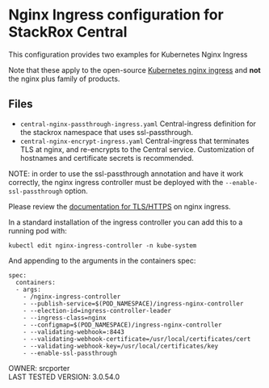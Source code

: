 # Nginx Ingress configuration for StackRox Central

This configuration provides two examples for Kubernetes Nginx Ingress

Note that these apply to the open-source [Kubernetes nginx ingress](https://kubernetes.github.io/ingress-nginx/) and **not** the nginx plus family of products.

## Files
* `central-nginx-passthrough-ingress.yaml` Central-ingress definition for the stackrox namespace that uses ssl-passthrough.
* `central-nginx-encrypt-ingress.yaml` Central-ingress that terminates TLS at nginx, and re-encrypts to the Central service. Customization of hostnames and certificate secrets is recommended.


NOTE: in order to use the ssl-passthrough annotation and have it work correctly, the nginx ingress controller must be deployed with the `--enable-ssl-passthrough` option.

Please review the [documentation for TLS/HTTPS](https://kubernetes.github.io/ingress-nginx/user-guide/tls/#ssl-passthrough) on nginx ingress.

In a standard installation of the ingress controller you can add this to a running pod with:

`kubectl edit nginx-ingress-controller -n kube-system`

And appending to the arguments in the containers spec:

    spec:
      containers:
      - args:
        - /nginx-ingress-controller
        - --publish-service=$(POD_NAMESPACE)/ingress-nginx-controller
        - --election-id=ingress-controller-leader
        - --ingress-class=nginx
        - --configmap=$(POD_NAMESPACE)/ingress-nginx-controller
        - --validating-webhook=:8443
        - --validating-webhook-certificate=/usr/local/certificates/cert
        - --validating-webhook-key=/usr/local/certificates/key
        - --enable-ssl-passthrough

OWNER: srcporter  
LAST TESTED VERSION: 3.0.54.0
